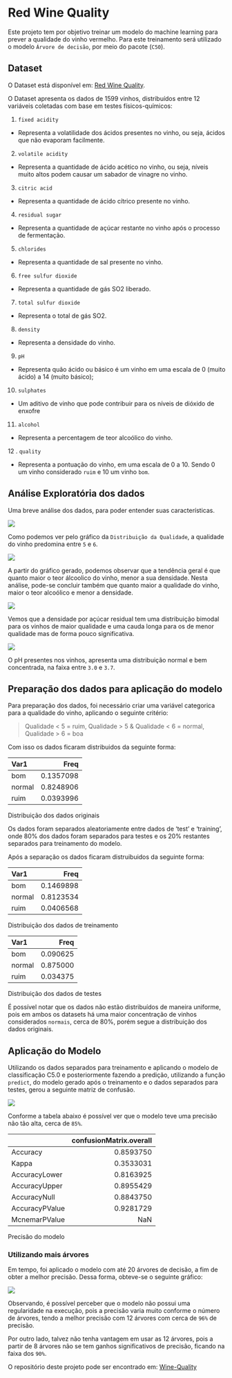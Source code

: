 Red Wine Quality
================

Este projeto tem por objetivo treinar um modelo do machine learning para
prever a qualidade do vinho vermelho. Para este treinamento será
utilizado o modelo `Árvore de decisão`, por meio do pacote (`C50`).

## Dataset

O Dataset está disponível em: [Red Wine
Quality](https://www.kaggle.com/datasets/uciml/red-wine-quality-cortez-et-al-2009).

O Dataset apresenta os dados de 1599 vinhos, distribuídos entre 12
variáveis coletadas com base em testes físicos-químicos:

1.  `fixed acidity`

-   Representa a volatilidade dos ácidos presentes no vinho, ou seja,
    ácidos que não evaporam facilmente.

2.  `volatile acidity`

-   Representa a quantidade de ácido acético no vinho, ou seja, níveis
    muito altos podem causar um sabador de vinagre no vinho.

3.  `citric acid`

-   Representa a quantidade de ácido cítrico presente no vinho.

4.  `residual sugar`

-   Representa a quantidade de açúcar restante no vinho após o processo
    de fermentação.

5.  `chlorides`

-   Representa a quantidade de sal presente no vinho.

6.  `free sulfur dioxide`

-   Representa a quantidade de gás SO2 liberado.

7.  `total sulfur dioxide`

-   Representa o total de gás SO2.

8.  `density`

-   Representa a densidade do vinho.

9.  `pH`

-   Representa quão ácido ou básico é um vinho em uma escala de 0 (muito
    ácido) a 14 (muito básico);

10. `sulphates`

-   Um aditivo de vinho que pode contribuir para os níveis de dióxido de
    enxofre

11. `alcohol`

-   Representa a percentagem de teor alcoólico do vinho.

12 . `quality`

-   Representa a pontuação do vinho, em uma escala de 0 a 10. Sendo 0 um
    vinho considerado `ruim` e 10 um vinho `bom`.

## Análise Exploratória dos dados

Uma breve análise dos dados, para poder entender suas características.

![](README_files/figure-gfm/unnamed-chunk-2-1.png)<!-- -->

Como podemos ver pelo gráfico da `Distribuição da Qualidade`, a
qualidade do vinho predomina entre `5` e `6`.

![](README_files/figure-gfm/unnamed-chunk-3-1.png)<!-- -->

A partir do gráfico gerado, podemos observar que a tendência geral é que
quanto maior o teor álcoolico do vinho, menor a sua densidade. Nesta
análise, pode-se concluir também que quanto maior a qualidade do vinho,
maior o teor alcoólico e menor a densidade.

![](README_files/figure-gfm/unnamed-chunk-4-1.png)<!-- -->

Vemos que a densidade por açúcar residual tem uma distribuição bimodal
para os vinhos de maior qualidade e uma cauda longa para os de menor
qualidade mas de forma pouco significativa.

![](README_files/figure-gfm/unnamed-chunk-5-1.png)<!-- -->

O pH presentes nos vinhos, apresenta uma distribuição normal e bem
concentrada, na faixa entre `3.0` e `3.7`.

## Preparação dos dados para aplicação do modelo

Para preparação dos dados, foi necessário criar uma variável categorica
para a qualidade do vinho, aplicando o seguinte critério:

> Qualidade \< 5 = ruim, Qualidade \> 5 & Qualidade \< 6 = normal,
> Qualidade \> 6 = boa

Com isso os dados ficaram distribuidos da seguinte forma:

| Var1   |      Freq |
|:-------|----------:|
| bom    | 0.1357098 |
| normal | 0.8248906 |
| ruim   | 0.0393996 |

Distribuição dos dados originais

Os dados foram separados aleatoriamente entre dados de ‘test’ e
‘training’, onde 80% dos dados foram separados para testes e os 20%
restantes separados para treinamento do modelo.

Após a separação os dados ficaram distruibuidos da seguinte forma:

| Var1   |      Freq |
|:-------|----------:|
| bom    | 0.1469898 |
| normal | 0.8123534 |
| ruim   | 0.0406568 |

Distribuição dos dados de treinamento

| Var1   |     Freq |
|:-------|---------:|
| bom    | 0.090625 |
| normal | 0.875000 |
| ruim   | 0.034375 |

Distribuição dos dados de testes

É possível notar que os dados não estão distribuídos de maneira
uniforme, pois em ambos os datasets há uma maior concentração de vinhos
considerados `normais`, cerca de 80%, porém segue a distribuição dos
dados originais.

## Aplicação do Modelo

Utilizando os dados separados para treinamento e aplicando o modelo de
classificação C5.0 e posteriormente fazendo a predição, utilizando a
função `predict`, do modelo gerado após o treinamento e o dados
separados para testes, gerou a seguinte matriz de confusão.

![](README_files/figure-gfm/unnamed-chunk-10-1.png)<!-- -->

Conforme a tabela abaixo é possível ver que o modelo teve uma precisão
não tão alta, cerca de `85%`.

|                | confusionMatrix.overall |
|:---------------|------------------------:|
| Accuracy       |               0.8593750 |
| Kappa          |               0.3533031 |
| AccuracyLower  |               0.8163925 |
| AccuracyUpper  |               0.8955429 |
| AccuracyNull   |               0.8843750 |
| AccuracyPValue |               0.9281729 |
| McnemarPValue  |                     NaN |

Precisão do modelo

### Utilizando mais árvores

Em tempo, foi aplicado o modelo com até 20 árvores de decisão, a fim de
obter a melhor precisão. Dessa forma, obteve-se o seguinte gráfico:

![](README_files/figure-gfm/unnamed-chunk-12-1.png)<!-- -->

Observando, é possível perceber que o modelo não possui uma regularidade
na execução, pois a precisão varia muito conforme o número de árvores,
tendo a melhor precisão com 12 árvores com cerca de `96%` de precisão.

Por outro lado, talvez não tenha vantagem em usar as 12 árvores, pois a
partir de 8 árvores não se tem ganhos significativos de precisão,
ficando na faixa dos `90%`.

O repositório deste projeto pode ser encontrado em:
[Wine-Quality](https://github.com/williamsimionatto/Wine-Quality)
